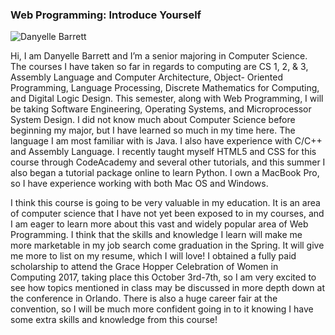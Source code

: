 ### Web Programming: Introduce Yourself

![Danyelle Barrett](https://scontent.fewr1-3.fna.fbcdn.net/v/t1.0-9/12472736_1518370175136518_5845334074427613761_n.jpg?oh=6725986528cf237617bcd97ee4bb218f&oe=5A1381B3)

Hi, I am Danyelle Barrett and I’m a senior majoring in Computer Science. The courses I have taken so far in regards to computing are CS 1, 2, & 3, Assembly Language and Computer Architecture, Object- Oriented Programming, Language Processing, Discrete Mathematics for Computing, and Digital Logic Design. This semester, along with Web Programming, I will be taking Software Engineering, Operating Systems, and Microprocessor System Design. I did not know much about Computer Science before beginning my major, but I have learned so much in my time here. The language I am most familiar with is Java. I also have experience with C/C++ and Assembly Language. I recently taught myself HTML5 and CSS for this course through CodeAcademy and several other tutorials, and this summer I also began a tutorial package online to learn Python. I own a MacBook Pro, so I have experience working with both Mac OS and Windows. 

I think this course is going to be very valuable in my education. It is an area of computer science that I have not yet been exposed to in my courses, and I am eager to learn more about this vast and widely popular area of Web Programming. I think that the skills and knowledge I learn will make me more marketable in my job search come graduation in the Spring. It will give me more to list on my resume, which I will love! I obtained a fully paid scholarship to attend the Grace Hopper Celebration of Women in Computing 2017, taking place this October 3rd-7th, so I am very excited to see how topics mentioned in class may be discussed in more depth down at the conference in Orlando. There is also a huge career fair at the convention, so I will be much more confident going in to it knowing I have some extra skills and knowledge from this course!
